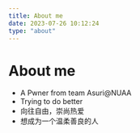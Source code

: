 ```yaml
---
title: About me
date: 2023-07-26 10:12:24
type: "about"
---
```


# About me

- A Pwner from team Asuri@NUAA
- Trying to do better
- 向往自由，崇尚热爱
- 想成为一个温柔善良的人